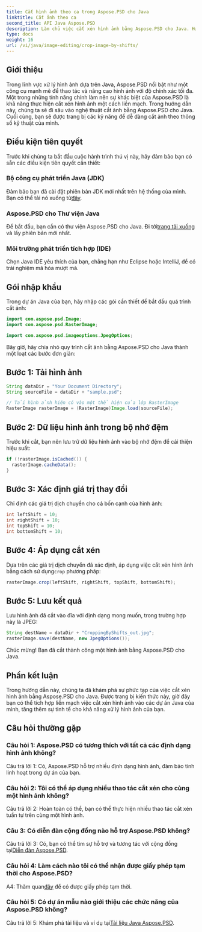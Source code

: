```yaml
---
title: Cắt hình ảnh theo ca trong Aspose.PSD cho Java
linktitle: Cắt ảnh theo ca
second_title: API Java Aspose.PSD
description: Làm chủ việc cắt xén hình ảnh bằng Aspose.PSD cho Java. Hướng dẫn toàn diện về thao tác hình ảnh liền mạch.
type: docs
weight: 16
url: /vi/java/image-editing/crop-image-by-shifts/
---
```

## Giới thiệu

Trong lĩnh vực xử lý hình ảnh dựa trên Java, Aspose.PSD nổi bật như một công cụ mạnh mẽ để thao tác và nâng cao hình ảnh với độ chính xác tối đa. Một trong những tính năng chính làm nên sự khác biệt của Aspose.PSD là khả năng thực hiện cắt xén hình ảnh một cách liền mạch. Trong hướng dẫn này, chúng ta sẽ đi sâu vào nghệ thuật cắt ảnh bằng Aspose.PSD cho Java. Cuối cùng, bạn sẽ được trang bị các kỹ năng để dễ dàng cắt ảnh theo thông số kỹ thuật của mình.

## Điều kiện tiên quyết

Trước khi chúng ta bắt đầu cuộc hành trình thú vị này, hãy đảm bảo bạn có sẵn các điều kiện tiên quyết cần thiết:

### Bộ công cụ phát triển Java (JDK)

 Đảm bảo bạn đã cài đặt phiên bản JDK mới nhất trên hệ thống của mình. Bạn có thể tải nó xuống từ[đây](https://www.oracle.com/java/technologies/javase-downloads.html).

### Aspose.PSD cho Thư viện Java

 Để bắt đầu, bạn cần có thư viện Aspose.PSD cho Java. Đi tới[trang tải xuống](https://releases.aspose.com/psd/java/) và lấy phiên bản mới nhất.

### Môi trường phát triển tích hợp (IDE)

Chọn Java IDE yêu thích của bạn, chẳng hạn như Eclipse hoặc IntelliJ, để có trải nghiệm mã hóa mượt mà.

## Gói nhập khẩu

Trong dự án Java của bạn, hãy nhập các gói cần thiết để bắt đầu quá trình cắt ảnh:

```java
import com.aspose.psd.Image;
import com.aspose.psd.RasterImage;

import com.aspose.psd.imageoptions.JpegOptions;
```

Bây giờ, hãy chia nhỏ quy trình cắt ảnh bằng Aspose.PSD cho Java thành một loạt các bước đơn giản:

## Bước 1: Tải hình ảnh

```java
String dataDir = "Your Document Directory";
String sourceFile = dataDir + "sample.psd";

// Tải hình ảnh hiện có vào một thể hiện của lớp RasterImage
RasterImage rasterImage = (RasterImage)Image.load(sourceFile);
```

## Bước 2: Dữ liệu hình ảnh trong bộ nhớ đệm

Trước khi cắt, bạn nên lưu trữ dữ liệu hình ảnh vào bộ nhớ đệm để cải thiện hiệu suất:

```java
if (!rasterImage.isCached()) {
  rasterImage.cacheData();
}
```

## Bước 3: Xác định giá trị thay đổi

Chỉ định các giá trị dịch chuyển cho cả bốn cạnh của hình ảnh:

```java
int leftShift = 10;
int rightShift = 10;
int topShift = 10;
int bottomShift = 10;
```

## Bước 4: Áp dụng cắt xén

 Dựa trên các giá trị dịch chuyển đã xác định, áp dụng việc cắt xén hình ảnh bằng cách sử dụng`crop` phương pháp:

```java
rasterImage.crop(leftShift, rightShift, topShift, bottomShift);
```

## Bước 5: Lưu kết quả

Lưu hình ảnh đã cắt vào đĩa với định dạng mong muốn, trong trường hợp này là JPEG:

```java
String destName = dataDir + "CroppingByShifts_out.jpg";
rasterImage.save(destName, new JpegOptions());
```

Chúc mừng! Bạn đã cắt thành công một hình ảnh bằng Aspose.PSD cho Java.

## Phần kết luận

Trong hướng dẫn này, chúng ta đã khám phá sự phức tạp của việc cắt xén hình ảnh bằng Aspose.PSD cho Java. Được trang bị kiến thức này, giờ đây bạn có thể tích hợp liền mạch việc cắt xén hình ảnh vào các dự án Java của mình, tăng thêm sự tinh tế cho khả năng xử lý hình ảnh của bạn.

## Câu hỏi thường gặp

### Câu hỏi 1: Aspose.PSD có tương thích với tất cả các định dạng hình ảnh không?

Câu trả lời 1: Có, Aspose.PSD hỗ trợ nhiều định dạng hình ảnh, đảm bảo tính linh hoạt trong dự án của bạn.

### Câu hỏi 2: Tôi có thể áp dụng nhiều thao tác cắt xén cho cùng một hình ảnh không?

Câu trả lời 2: Hoàn toàn có thể, bạn có thể thực hiện nhiều thao tác cắt xén tuần tự trên cùng một hình ảnh.

### Câu 3: Có diễn đàn cộng đồng nào hỗ trợ Aspose.PSD không?

 Câu trả lời 3: Có, bạn có thể tìm sự hỗ trợ và tương tác với cộng đồng tại[Diễn đàn Aspose.PSD](https://forum.aspose.com/c/psd/34).

### Câu hỏi 4: Làm cách nào tôi có thể nhận được giấy phép tạm thời cho Aspose.PSD?

 A4: Thăm quan[đây](https://purchase.aspose.com/temporary-license/) để có được giấy phép tạm thời.

### Câu hỏi 5: Có dự án mẫu nào giới thiệu các chức năng của Aspose.PSD không?

 Câu trả lời 5: Khám phá tài liệu và ví dụ tại[Tài liệu Java Aspose.PSD](https://reference.aspose.com/psd/java/).
